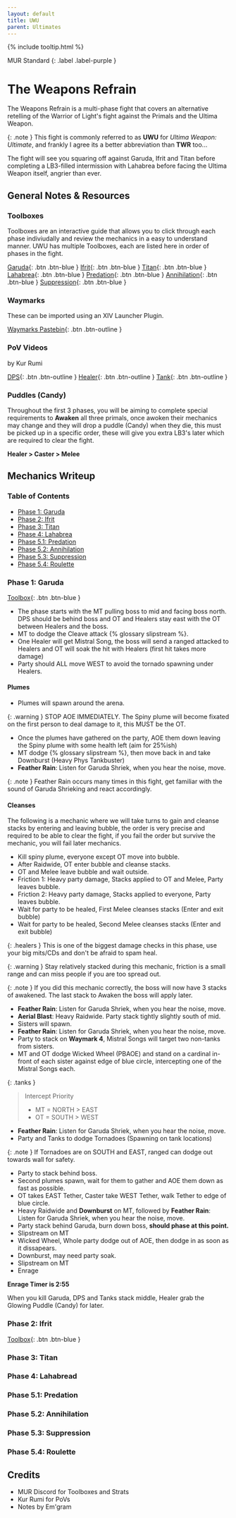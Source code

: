 ```yaml
---
layout: default
title: UWU
parent: Ultimates
---
```


{% include tooltip.html %}

MUR Standard 
{: .label .label-purple }

# The Weapons Refrain

The Weapons Refrain is a multi-phase fight that covers an alternative retelling of the Warrior of Light's fight against the Primals and the Ultima Weapon.

{: .note }
This fight is commonly referred to as **UWU** for *Ultima Weapon: Ultimate*, and frankly I agree its a better abbreviation than **TWR** too...

The fight will see you squaring off against Garuda, Ifrit and Titan before completing a LB3-filled intermission with Lahabrea before facing the Ultima Weapon itself, angrier than ever.

## General Notes & Resources

### Toolboxes

Toolboxes are an interactive guide that allows you to click through each phase indiviudally and review the mechanics in a easy to understand manner.
UWU has multiple Toolboxes, each are listed here in order of phases in the fight.

[Garuda](https://ff14.toolboxgaming.space/?id=882261013862561&preview=1){: .btn .btn-blue }
[Ifrit](https://ff14.toolboxgaming.space/?id=562530446784261&preview=1){: .btn .btn-blue }
[Titan](https://ff14.toolboxgaming.space/?id=982261963862561&preview=1){: .btn .btn-blue }
[Lahabrea](https://ff14.toolboxgaming.space/?id=430631425646261&preview=1){: .btn .btn-blue }
[Predation](https://ff14.toolboxgaming.space/?id=530635345646261&preview=1){: .btn .btn-blue }
[Annihilation](https://ff14.toolboxgaming.space/?id=930637786646261&preview=1){: .btn .btn-blue }
[Suppression](https://ff14.toolboxgaming.space/?id=192261294862561&preview=1){: .btn .btn-blue }

### Waymarks
These can be imported using an XIV Launcher Plugin.

[Waymarks Pastebin](https://pastebin.com/KvHDCE6e){: .btn .btn-outline }

### PoV Videos
by Kur Rumi

[DPS](https://www.youtube.com/watch?v=tD4w2xntOaI){: .btn .btn-outline }
[Healer](https://www.youtube.com/watch?v=HuRlYz-McMI){: .btn .btn-outline }
[Tank](https://www.youtube.com/watch?v=vcBajEouNNI&t){: .btn .btn-outline }

### Puddles (Candy)
Throughout the first 3 phases, you will be aiming to complete special requirements to **Awaken** all three primals, once awoken their mechanics may change and they will drop a puddle (Candy) when they die, this must be picked up in a specific order, these will give you extra LB3's later which are required to clear the fight.

**Healer > Caster > Melee**

## Mechanics Writeup

### Table of Contents
- [Phase 1: Garuda](/uwu#phase-1-garuda)
- [Phase 2: Ifrit](/uwu#phase-2-ifrit)
- [Phase 3: Titan](/uwu#phase-3-titan)
- [Phase 4: Lahabrea](/uwu#phase-4-lahabread)
- [Phase 5.1: Predation](/uwu#phase-51-predation)
- [Phase 5.2: Annihilation](/uwu#phase-52-annihilation)
- [Phase 5.3: Suppression](/uwu#phase-53-suppression)
- [Phase 5.4: Roulette](/uwu#phase-54-roulette)

### Phase 1: Garuda
[Toolbox](https://ff14.toolboxgaming.space/?id=882261013862561&preview=1){: .btn .btn-blue }
- The phase starts with the MT pulling boss to mid and facing boss north. DPS should be behind boss and OT and Healers stay east with the OT between Healers and the boss. 
- MT to dodge the Cleave attack {% glossary slipstream %}.
- One Healer will get Mistral Song, the boss will send a ranged attacked to Healers and OT will soak the hit with Healers (first hit takes more damage)
- Party should ALL move WEST to avoid the tornado spawning under Healers.

#### Plumes
- Plumes will spawn around the arena.

{: .warning }
STOP AOE IMMEDIATELY. The Spiny plume will become fixated on the first person to deal damage to it, this MUST be the OT.

- Once the plumes have gathered on the party, AOE them down leaving the Spiny plume with some health left (aim for 25%ish)
- MT dodge {% glossary slipstream %}, then move back in and take Downburst (Heavy Phys Tankbuster)
- **Feather Rain**: Listen for Garuda Shriek, when you hear the noise, move.

{: .note }
Feather Rain occurs many times in this fight, get familiar with the sound of Garuda Shrieking and react accordingly.

#### Cleanses
The following is a mechanic where we will take turns to gain and cleanse stacks by entering and leaving bubble, the order is very precise and required to be able to clear the fight, if you fail the order but survive the mechanic, you will fail later mechanics.

- Kill spiny plume, everyone except OT move into bubble.
- After Raidwide, OT enter bubble and cleanse stacks.
- OT and Melee leave bubble and wait outside.
- Friction 1: Heavy party damage, Stacks applied to OT and Melee, Party leaves bubble.
- Friction 2: Heavy party damage, Stacks applied to everyone, Party leaves bubble.
- Wait for party to be healed, First Melee cleanses stacks (Enter and exit bubble)
- Wait for party to be healed, Second Melee cleanses stacks (Enter and exit bubble)

{: .healers }
This is one of the biggest damage checks in this phase, use your big mits/CDs and don't be afraid to spam heal.

{: .warning }
Stay relatively stacked during this mechanic, friction is a small range and can miss people if you are too spread out.

{: .note }
If you did this mechanic correctly, the boss will now have 3 stacks of awakened. The last stack to Awaken the boss will apply later.

- **Feather Rain**: Listen for Garuda Shriek, when you hear the noise, move.
- **Aerial Blast**: Heavy Raidwide. Party stack tightly slightly south of mid.
- Sisters will spawn.
- **Feather Rain**: Listen for Garuda Shriek, when you hear the noise, move.
- Party to stack on **Waymark 4**, Mistral Songs will target two non-tanks from sisters.
- MT and OT dodge Wicked Wheel (PBAOE) and stand on a cardinal in-front of each sister against edge of blue circle, intercepting one of the Mistral Songs each.

{: .tanks }
> Intercept Priority
> 
> - MT = NORTH > EAST
> - OT = SOUTH > WEST

- **Feather Rain**: Listen for Garuda Shriek, when you hear the noise, move.
- Party and Tanks to dodge Tornadoes (Spawning on tank locations)

{: .note }
If Tornadoes are on SOUTH and EAST, ranged can dodge out towards wall for safety.

- Party to stack behind boss.
- Second plumes spawn, wait for them to gather and AOE them down as fast as possible.
- OT takes EAST Tether, Caster take WEST Tether, walk Tether to edge of blue circle.
- Heavy Raidwide and **Downburst** on MT, followed by **Feather Rain**: Listen for Garuda Shriek, when you hear the noise, move.
- Party stack behind Garuda, burn down boss, **should phase at this point.**
- Slipstream on MT
- Wicked Wheel, Whole party dodge out of AOE, then dodge in as soon as it dissapears.
- Downburst, may need party soak.
- Slipstream on MT
- Enrage

**Enrage Timer is 2:55**

When you kill Garuda, DPS and Tanks stack middle, Healer grab the Glowing Puddle (Candy) for later.

### Phase 2: Ifrit
[Toolbox](https://ff14.toolboxgaming.space/?id=562530446784261&preview=1){: .btn .btn-blue }

### Phase 3: Titan

### Phase 4: Lahabread

### Phase 5.1: Predation

### Phase 5.2: Annihilation

### Phase 5.3: Suppression

### Phase 5.4: Roulette

## Credits
- MUR Discord for Toolboxes and Strats
- Kur Rumi for PoVs
- Notes by Em'gram